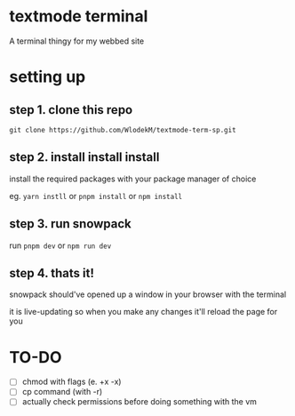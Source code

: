 # textmode terminal

A terminal thingy for my webbed site

# setting up

## step 1. clone this repo

``git clone https://github.com/WlodekM/textmode-term-sp.git``

## step 2. install install install

install the required packages with your package manager of choice

eg. `yarn instll` or `pnpm install` or `npm install`

## step 3. run snowpack

run `pnpm dev` or `npm run dev`

## step 4. thats it!

snowpack should've opened up a window in your browser with the terminal

it is live-updating so when you make any changes it'll reload the page for you


# TO-DO

- [ ] chmod with flags (e. +x -x)
- [ ] cp command (with -r)
- [ ] actually check permissions before doing something with the vm